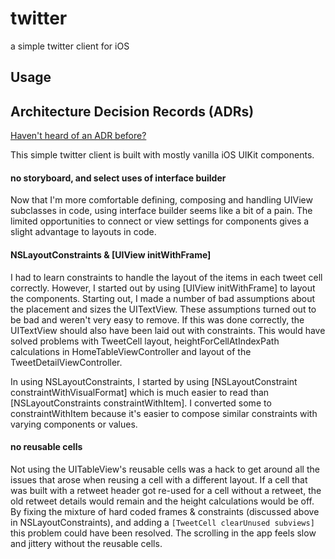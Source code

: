 twitter
=======

a simple twitter client for iOS


## Usage


## Architecture Decision Records (ADRs)

[Haven't heard of an ADR before?](http://thinkrelevance.com/blog/2011/11/15/documenting-architecture-decisions)

This simple twitter client is built with mostly vanilla iOS UIKit components.

#### no storyboard, and select uses of interface builder

Now that I'm more comfortable defining, composing and handling UIView subclasses in code, using interface builder seems like a bit of a pain. The limited opportunities to connect or view settings for components gives a slight advantage to layouts in code.

#### NSLayoutConstraints & [UIView initWithFrame]

I had to learn constraints to handle the layout of the items in each tweet cell correctly. However, I started out by using [UIView initWithFrame] to layout the components. Starting out, I made a number of bad assumptions about the placement and sizes the UITextView. These assumptions turned out to be bad and weren't very easy to remove.
If this was done correctly, the UITextView should also have been laid out with constraints. This would have solved problems with TweetCell layout, heightForCellAtIndexPath calculations in HomeTableViewController and layout of the TweetDetailViewController.

In using NSLayoutConstraints, I started by using [NSLayoutConstraint constraintWithVisualFormat] which is much easier to read than [NSLayoutConstraints constraintWithItem]. I converted some to constraintWithItem because it's easier to compose similar constraints with varying components or values. 


#### no reusable cells

Not using the UITableView's reusable cells was a hack to get around all the issues that arose when reusing a cell with a different layout. If a cell that was built with a retweet header got re-used for a cell without a retweet, the old retweet details would remain and the height calculations would be off. By fixing the mixture of hard coded frames & constraints (discussed above in NSLayoutConstraints), and adding a `[TweetCell clearUnused subviews]` this problem could have been resolved.
The scrolling in the app feels slow and jittery without the reusable cells.
